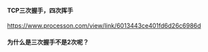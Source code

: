 #### TCP三次握手，四次挥手
https://www.processon.com/view/link/6013443ce401fd6d26c6986d

#### 为什么是三次握手不是2次呢？





